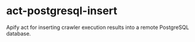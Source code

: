 # act-postgresql-insert
Apify act for inserting crawler execution results into a remote PostgreSQL database.
